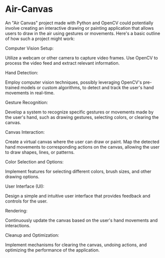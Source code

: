 # Air-Canvas

An "Air Canvas" project made with Python and OpenCV could potentially involve creating an interactive drawing or painting application that allows users to draw in the air using gestures or movements. Here's a basic outline of how such a project might work:

Computer Vision Setup:

Utilize a webcam or other camera to capture video frames. Use OpenCV to process the video feed and extract relevant information.

Hand Detection:

Employ computer vision techniques, possibly leveraging OpenCV's pre-trained models or custom algorithms, to detect and track the user's hand movements in real-time.

Gesture Recognition:

Develop a system to recognize specific gestures or movements made by the user's hand, such as drawing gestures, selecting colors, or clearing the canvas.

Canvas Interaction:

Create a virtual canvas where the user can draw or paint. Map the detected hand movements to corresponding actions on the canvas, allowing the user to draw shapes, lines, or patterns.

Color Selection and Options:

Implement features for selecting different colors, brush sizes, and other drawing options.

User Interface (UI):

Design a simple and intuitive user interface that provides feedback and controls for the user.

Rendering:

Continuously update the canvas based on the user's hand movements and interactions.

Cleanup and Optimization:

Implement mechanisms for clearing the canvas, undoing actions, and optimizing the performance of the application.

